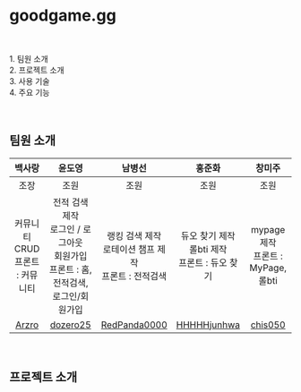 

# goodgame.gg

</br>

<p>
1. 팀원 소개</br>
2. 프로젝트 소개</br>
3. 사용 기술</br>
4. 주요 기능</br>
</p>

</br>

## 팀원 소개
|      백사랑      |     윤도영      |     남병선      |     홍준화      |     창미주      |
| :-----: | :-----: | :-----: | :-----: | :-----: |
|  조장  | 조원 | 조원 | 조원 | 조원 |
|  커뮤니티 CRUD</br>프론트 : 커뮤니티  | 전적 검색 제작</br>로그인 / 로그아웃</br>회원가입</br>프론트 : 홈, 전적검색, 로그인/회원가입  | 랭킹 검색 제작</br>로테이션 챔프 제작</br>프론트 : 전적검색 | 듀오 찾기 제작</br>롤bti 제작</br>프론트 : 듀오 찾기 | mypage 제작</br>프론트 : MyPage, 롤bti |
| [Arzro](https://github.com/Arzro)| [dozero25](https://github.com/dozero25)| [RedPanda0000](https://github.com/RedPanda0000)| [HHHHHjunhwa](https://github.com/HHHHHjunhwa)| [chis050](https://github.com/chis050)|

<br>

## 프로젝트 소개
<p>

  
</p>



